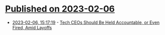 # [Published on 2023-02-06](index.md)

* [2023-02-06, 15:17:19](https://news.ycombinator.com/item?id=34678526) - [Tech CEOs Should Be Held Accountable, or Even Fired, Amid Layoffs](https://www.businessinsider.com/tech-ceo-accountable-layoffs-google-apple-intel-2023-2)
